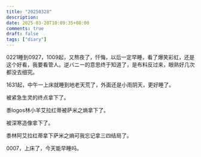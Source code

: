 ```yaml
---
title: "20250328"
description: 
date: 2025-03-28T10:09:35+08:00
comments: true
draft: false
tags: ["diary"]
---
```

0221睡到0927，1009起，又熬夜了，忏悔，以后一定早睡，看了爆笑彩虹，还是这个好看，我要看管人。逆バニー的意思终于知道了，是布料反过来，眼熟好几次都没去细究。

1631起，中午一上床就睡到地老天荒了，外面还是小雨阴天，更好睡了。

被紧急生灵的终点拿下了。

黍logos林小羊艾拉红蒂被萨米之熵拿下了。

被深寒造像拿下了。

黍林阿艾拉红蒂拿下萨米之熵可我忘记拿三四结局了。

0007，上床了，今天能早睡吗。